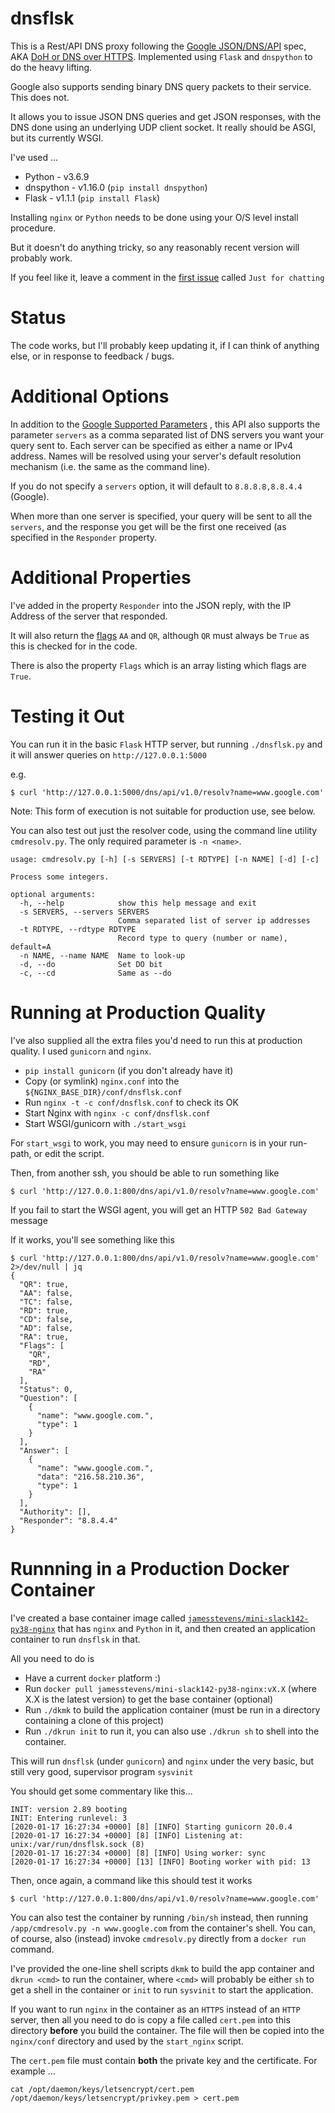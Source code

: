 # dnsflsk

This is a Rest/API DNS proxy following the [Google JSON/DNS/API](https://developers.google.com/speed/public-dns/docs/doh/json) spec,
AKA [DoH or DNS over HTTPS](https://developers.google.com/speed/public-dns/docs/doh/index).  Implemented using `Flask` and `dnspython` to do the heavy lifting.

Google also supports sending binary DNS query packets to their service. This does not.

It allows you to issue JSON DNS queries and get JSON responses, with the DNS done using an 
underlying UDP client socket.  It really should be ASGI, but its currently WSGI.

I've used ...

* Python - v3.6.9
* dnspython - v1.16.0 (`pip install dnspython`)
* Flask - v1.1.1 (`pip install Flask`)

Installing `nginx` or `Python` needs to be done using your O/S level install procedure.

But it doesn't do anything tricky, so any reasonably recent version will probably work.

If you feel like it, leave a comment in the [first issue](https://github.com/james-stevens/dnsflsk/issues/1) called `Just for chatting`


# Status

The code works, but I'll probably keep updating it, if I can think of anything else, or in response to feedback / bugs.


# Additional Options

In addition to the [Google Supported Parameters](https://developers.google.com/speed/public-dns/docs/doh/json#supported_parameters)
, this API also supports the parameter `servers` as a comma separated list of DNS servers you want your query sent to.
Each server can be specified as either a name or IPv4 address. Names will be resolved using your server's default resolution mechanism
(i.e. the same as the command line).

If you do not specify a `servers` option, it will default to `8.8.8.8,8.8.4.4` (Google).

When more than one server is specified, your query will be sent to all the `servers`, and the
response you get will be the first one received (as specified in the `Responder` property.


# Additional Properties

I've added in the property `Responder` into the JSON reply, with the IP Address of the server that responded.

It will also return the [flags](https://tools.ietf.org/html/rfc2065#section-6.1) `AA` and `QR`,
although `QR` must always be `True` as this is checked for in the code.

There is also the property `Flags` which is an array listing which flags are `True`.


# Testing it Out

You can run it in the basic `Flask` HTTP server, but running `./dnsflsk.py` and it will answer queries on `http://127.0.0.1:5000`

e.g.
```
$ curl 'http://127.0.0.1:5000/dns/api/v1.0/resolv?name=www.google.com'
```

Note: This form of execution is not suitable for production use, see below.

You can also test out just the resolver code, using the command line utility `cmdresolv.py`. The only required parameter is `-n <name>`.

```
usage: cmdresolv.py [-h] [-s SERVERS] [-t RDTYPE] [-n NAME] [-d] [-c]

Process some integers.

optional arguments:
  -h, --help            show this help message and exit
  -s SERVERS, --servers SERVERS
                        Comma separated list of server ip addresses
  -t RDTYPE, --rdtype RDTYPE
                        Record type to query (number or name), default=A
  -n NAME, --name NAME  Name to look-up
  -d, --do              Set DO bit
  -c, --cd              Same as --do

```


# Running at Production Quality

I've also supplied all the extra files you'd need to run this at production quality. I used `gunicorn` and `nginx`.

* `pip install gunicorn` (if you don't already have it)
* Copy (or symlink) `nginx.conf` into the `${NGINX_BASE_DIR}/conf/dnsflsk.conf`
* Run `nginx -t -c conf/dnsflsk.conf` to check its OK
* Start Nginx with `nginx -c conf/dnsflsk.conf`
* Start WSGI/gunicorn with `./start_wsgi`

For `start_wsgi` to work, you may need to ensure `gunicorn` is in your run-path, or edit the script.

Then, from another ssh, you should be able to run something like

```
$ curl 'http://127.0.0.1:800/dns/api/v1.0/resolv?name=www.google.com'
```
If you fail to start the WSGI agent, you will get an HTTP `502 Bad Gateway` message

If it works, you'll see something like this
```
$ curl 'http://127.0.0.1:800/dns/api/v1.0/resolv?name=www.google.com' 2>/dev/null | jq
{
  "QR": true,
  "AA": false,
  "TC": false,
  "RD": true,
  "CD": false,
  "AD": false,
  "RA": true,
  "Flags": [
    "QR",
    "RD",
    "RA"
  ],
  "Status": 0,
  "Question": [
    {
      "name": "www.google.com.",
      "type": 1
    }
  ],
  "Answer": [
    {
      "name": "www.google.com.",
      "data": "216.58.210.36",
      "type": 1
    }
  ],
  "Authority": [],
  "Responder": "8.8.4.4"
}
```


# Runnning in a Production Docker Container

I've created a base container image called [`jamesstevens/mini-slack142-py38-nginx`](https://hub.docker.com/repository/docker/jamesstevens/jamesstevens/mini-slack142-py38-nginx)
that has `nginx` and `Python` in it, and then created an application container to run `dnsflsk` in that.

All you need to do is

* Have a current `docker` platform :)
* Run `docker pull jamesstevens/mini-slack142-py38-nginx:vX.X` (where X.X is the latest version) to get the base container (optional)
* Run `./dkmk` to build the application container (must be run in a directory containing a clone of this project)
* Run `./dkrun init` to run it, you can also use `./dkrun sh` to shell into the container.

This will run `dnsflsk` (under `gunicorn`) and `nginx` under the very basic, but still very good, supervisor program `sysvinit`

You should get some commentary like this...
```
INIT: version 2.89 booting
INIT: Entering runlevel: 3
[2020-01-17 16:27:34 +0000] [8] [INFO] Starting gunicorn 20.0.4
[2020-01-17 16:27:34 +0000] [8] [INFO] Listening at: unix:/var/run/dnsflsk.sock (8)
[2020-01-17 16:27:34 +0000] [8] [INFO] Using worker: sync
[2020-01-17 16:27:34 +0000] [13] [INFO] Booting worker with pid: 13
```

Then, once again, a command like this should test it works
```
$ curl 'http://127.0.0.1:800/dns/api/v1.0/resolv?name=www.google.com'
```

You can also test the container by running `/bin/sh` instead, then running `/app/cmdresolv.py -n www.google.com` from the container's shell.
You can, of course, also (instead) invoke `cmdresolv.py` directly from a `docker run` command.

I've provided the one-line shell scripts `dkmk` to build the app container and `dkrun <cmd>` to run the container, where `<cmd>` will
probably be either `sh` to get a shell in the container or `init` to run `sysvinit` to start the application.

If you want to run `nginx` in the container as an `HTTPS` instead of an `HTTP` server, then all you need to do is copy a file called `cert.pem` into this 
directory **before** you build the container. The file will then be copied into the `nginx/conf` directory and used by the `start_nginx` script.

The `cert.pem` file must contain **both** the private key and the certificate. For example ...
```
cat /opt/daemon/keys/letsencrypt/cert.pem /opt/daemon/keys/letsencrypt/privkey.pem > cert.pem
```
